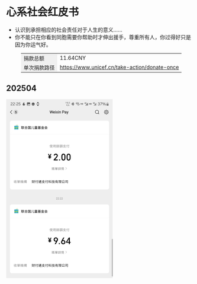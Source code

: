 #  心系社会红皮书

* 认识到承担相应的社会责任对于人生的意义......
* 你不能只在你看到同胞需要你帮助时才伸出援手，尊重所有人，你过得好只是因为你运气好。

<figure class="table" style="width:1200px;">
      <table>
        <tbody>
          <tr>
            <td style="background-color:#f0f0f0;">捐款总额</td>
            <td>11.64CNY</td>
          </tr>
          <tr>
            <td style="background-color:#f0f0f0;">单次捐款路径</td>
            <td><a href="https://www.unicef.cn/take-action/donate-once" target="_blank">https://www.unicef.cn/take-action/donate-once</a></td>
          </tr>
        </tbody>
      </table>
    </figure>

## 202504

![](benevolencefiles/benevolence2504.jpg)
